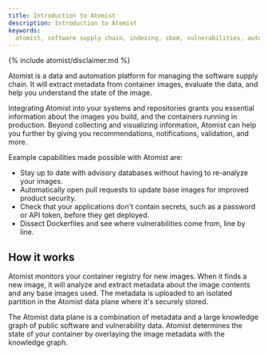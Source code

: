 ```yaml
---
title: Introduction to Atomist
description: Introduction to Atomist
keywords:
  atomist, software supply chain, indexing, sbom, vulnerabilities, automation
---
```


{% include atomist/disclaimer.md %}

Atomist is a data and automation platform for managing the software supply
chain. It will extract metadata from container images, evaluate the data, and
help you understand the state of the image.

Integrating Atomist into your systems and repositories grants you essential
information about the images you build, and the containers running in
production. Beyond collecting and visualizing information, Atomist can help you
further by giving you recommendations, notifications, validation, and more.

Example capabilities made possible with Atomist are:

- Stay up to date with advisory databases without having to re-analyze your
  images.
- Automatically open pull requests to update base images for improved product
  security.
- Check that your applications don't contain secrets, such as a password or API
  token, before they get deployed.
- Dissect Dockerfiles and see where vulnerabilities come from, line by line.

## How it works

Atomist monitors your container registry for new images. When it finds a new
image, it will analyze and extract metadata about the image contents and any
base images used. The metadata is uploaded to an isolated partition in the
Atomist data plane where it's securely stored.

The Atomist data plane is a combination of metadata and a large knowledge graph
of public software and vulnerability data. Atomist determines the state of your
container by overlaying the image metadata with the knowledge graph.
